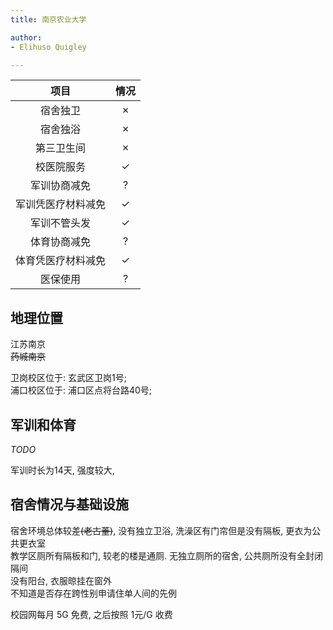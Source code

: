 ```yaml
---
title: 南京农业大学

author:
- Elihuso Quigley

---
```


|项目|情况|
|:---:|:---:|
|宿舍独卫|✗|
|宿舍独浴|✗|
|第三卫生间|✗|
|校医院服务|✓|
|军训协商减免|?|
|军训凭医疗材料减免|✓|
|军训不管头发|✓|
|体育协商减免|?|
|体育凭医疗材料减免|✓|
|医保使用|?|

## 地理位置

江苏南京   
~~药城南京~~  

卫岗校区位于: 玄武区卫岗1号;   
浦口校区位于: 浦口区点将台路40号;  

## 军训和体育

_TODO_

军训时长为14天, 强度较大, 

## 宿舍情况与基础设施

宿舍环境总体较差~~(老古董)~~, 没有独立卫浴, 洗澡区有门帘但是没有隔板, 更衣为公共更衣室  
教学区厕所有隔板和门, 较老的楼是通厕. 无独立厕所的宿舍, 公共厕所没有全封闭隔间  
没有阳台, 衣服晾挂在窗外  
不知道是否存在跨性别申请住单人间的先例  

校园网每月 5G 免费, 之后按照 1元/G 收费  
